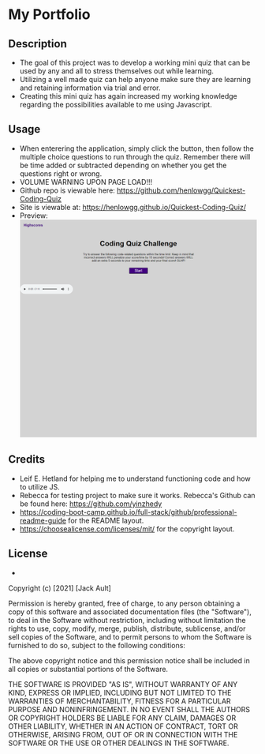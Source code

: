 # My Portfolio
## Description
- The goal of this project was to develop a working mini quiz that can be used by any and all to stress themselves out while learning.
- Utilizing a well made quiz can help anyone make sure they are learning and retaining information via trial and error.
- Creating this mini quiz has again increased my working knowledge regarding the possibilities available to me using Javascript.

## Usage
- When enterering the application, simply click the button, then follow the multiple choice questions to run through the quiz. Remember there will be time added or subtracted depending on whether you get the questions right or wrong.
- VOLUME WARNING UPON PAGE LOAD!!!
- Github repo is viewable here: https://github.com/henlowgg/Quickest-Coding-Quiz
- Site is viewable at: https://henlowgg.github.io/Quickest-Coding-Quiz/
- Preview: ![plot](./Assets/Images/quiz-screenshot.png)

## Credits
- Leif E. Hetland for helping me to understand functioning code and how to utilize JS.
- Rebecca for testing project to make sure it works. Rebecca's Github can be found here: https://github.com/yinzhedy
- https://coding-boot-camp.github.io/full-stack/github/professional-readme-guide for the README layout.
- https://choosealicense.com/licenses/mit/ for the copyright layout.
## License
- 

Copyright (c) [2021] [Jack Ault]

Permission is hereby granted, free of charge, to any person obtaining a copy
of this software and associated documentation files (the "Software"), to deal in the Software without restriction, including without limitation the rights to use, copy, modify, merge, publish, distribute, sublicense, and/or sell copies of the Software, and to permit persons to whom the Software is
furnished to do so, subject to the following conditions:

The above copyright notice and this permission notice shall be included in all copies or substantial portions of the Software.

THE SOFTWARE IS PROVIDED "AS IS", WITHOUT WARRANTY OF ANY KIND, EXPRESS OR
IMPLIED, INCLUDING BUT NOT LIMITED TO THE WARRANTIES OF MERCHANTABILITY,
FITNESS FOR A PARTICULAR PURPOSE AND NONINFRINGEMENT. IN NO EVENT SHALL THE
AUTHORS OR COPYRIGHT HOLDERS BE LIABLE FOR ANY CLAIM, DAMAGES OR OTHER
LIABILITY, WHETHER IN AN ACTION OF CONTRACT, TORT OR OTHERWISE, ARISING FROM, OUT OF OR IN CONNECTION WITH THE SOFTWARE OR THE USE OR OTHER DEALINGS IN THE SOFTWARE.